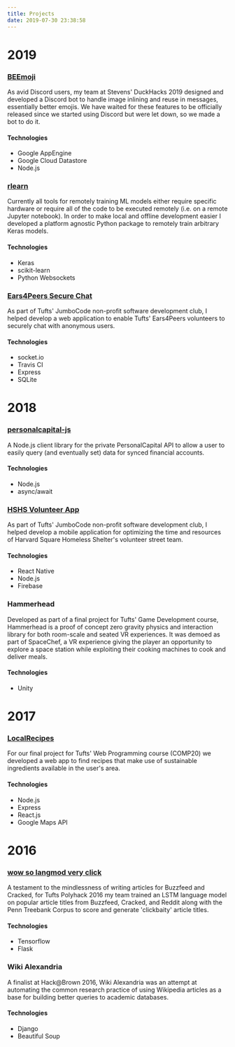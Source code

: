 ```yaml
---
title: Projects
date: 2019-07-30 23:38:58
---
```


# 2019

### [BEEmoji](https://github.com/JamaicanMoose/discord-beemoji)
As avid Discord users, my team at Stevens&#39; DuckHacks 2019 designed and developed a Discord bot to handle image inlining and reuse in messages, essentially better emojis. We have waited for these features to be officially released since we started using Discord but were let down, so we made a bot to do it.
#### Technologies
- Google AppEngine
- Google Cloud Datastore
- Node.js

### [rlearn](https://github.com/JamaicanMoose/rlearn)
Currently all tools for remotely training ML models either require specific hardware or require all of the code to be executed remotely (i.e. on a remote Jupyter notebook). In order to make local and offline development easier I developed a platform agnostic Python package to remotely train arbitrary Keras models.
#### Technologies
- Keras
- scikit-learn
- Python Websockets

### [Ears4Peers Secure Chat](https://github.com/JumboCode/E4P)
As part of Tufts&#39; JumboCode non-profit software development club, I helped develop a web application to enable Tufts&#39; Ears4Peers volunteers to securely chat with anonymous users.
#### Technologies
- socket.io
- Travis CI
- Express
- SQLite

# 2018

### [personalcapital-js](https://github.com/JamaicanMoose/personalcapital-js)
A Node.js client library for the private PersonalCapital API to allow a user to easily query (and eventually set) data for synced financial accounts.
#### Technologies
- Node.js
- async/await

### [HSHS Volunteer App](https://github.com/JamaicanMoose/HSHS)
As part of Tufts&#39; JumboCode non-profit software development club, I helped develop a mobile application for optimizing the time and resources of Harvard Square Homeless Shelter&#39;s volunteer street team.
#### Technologies
- React Native
- Node.js
- Firebase

### Hammerhead
Developed as part of a final project for Tufts&#39; Game Development course, Hammerhead is a proof of concept zero gravity physics and interaction library for both room-scale and seated VR experiences. It was demoed as part of SpaceChef, a VR experience giving the player an opportunity to explore a space station while exploiting their cooking machines to cook and deliver meals.
#### Technologies
- Unity

# 2017

### [LocalRecipes](https://github.com/JamaicanMoose/localRecipes)
For our final project for Tufts&#39; Web Programming course (COMP20) we developed a web app to find recipes that make use of sustainable ingredients available in the user&#39;s area.
#### Technologies
- Node.js
- Express
- React.js
- Google Maps API

# 2016

### [wow so langmod very click](https://github.com/JamaicanMoose/wow-so-langmod-very-click)
A testament to the mindlessness of writing articles for Buzzfeed and Cracked, for Tufts Polyhack 2016 my team trained an LSTM language model on popular article titles from Buzzfeed, Cracked, and Reddit along with the Penn Treebank Corpus to score and generate &#39;clickbaity&#39; article titles.
#### Technologies
- Tensorflow
- Flask

### Wiki Alexandria
A finalist at Hack@Brown 2016, Wiki Alexandria was an attempt at automating the common research practice of using Wikipedia articles as a base for building better queries to academic databases.
#### Technologies
- Django
- Beautiful Soup
